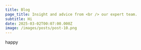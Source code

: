 ```yaml
---
title: Blog
page_title: Insight and advice from <br /> our expert team.
subtitle: Hi
date: 2025-03-02T00:07:00.000Z
image: /images/posts/post-10.png
---
```

happy
